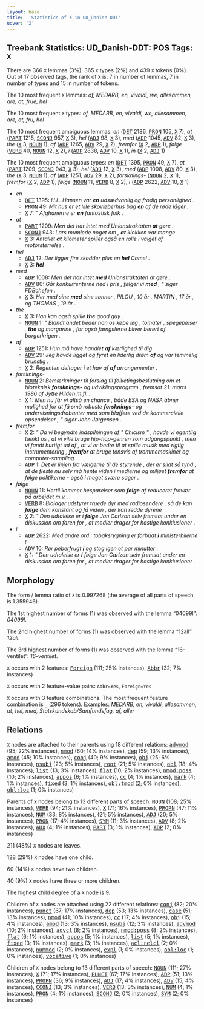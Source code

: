```yaml
---
layout: base
title:  'Statistics of X in UD_Danish-DDT'
udver: '2'
---
```


## Treebank Statistics: UD_Danish-DDT: POS Tags: `X`

There are 366 `X` lemmas (3%), 365 `X` types (2%) and 439 `X` tokens (0%).
Out of 17 observed tags, the rank of `X` is: 7 in number of lemmas, 7 in number of types and 15 in number of tokens.

The 10 most frequent `X` lemmas: <em>of, MEDARB, en, vivaldi, we, allesammen, are, at, frue, hel</em>

The 10 most frequent `X` types:  <em>of, MEDARB, en, vivaldi, we, allesammen, are, at, fru, hel</em>

The 10 most frequent ambiguous lemmas: <em>en</em> (<tt><a href="da_ddt-pos-DET.html">DET</a></tt> 2186, <tt><a href="da_ddt-pos-PRON.html">PRON</a></tt> 105, <tt><a href="da_ddt-pos-X.html">X</a></tt> 7), <em>at</em> (<tt><a href="da_ddt-pos-PART.html">PART</a></tt> 1215, <tt><a href="da_ddt-pos-SCONJ.html">SCONJ</a></tt> 957, <tt><a href="da_ddt-pos-X.html">X</a></tt> 3), <em>hel</em> (<tt><a href="da_ddt-pos-ADJ.html">ADJ</a></tt> 98, <tt><a href="da_ddt-pos-X.html">X</a></tt> 3), <em>med</em> (<tt><a href="da_ddt-pos-ADP.html">ADP</a></tt> 1045, <tt><a href="da_ddt-pos-ADV.html">ADV</a></tt> 82, <tt><a href="da_ddt-pos-X.html">X</a></tt> 3), <em>the</em> (<tt><a href="da_ddt-pos-X.html">X</a></tt> 3, <tt><a href="da_ddt-pos-NOUN.html">NOUN</a></tt> 1), <em>af</em> (<tt><a href="da_ddt-pos-ADP.html">ADP</a></tt> 1265, <tt><a href="da_ddt-pos-ADV.html">ADV</a></tt> 29, <tt><a href="da_ddt-pos-X.html">X</a></tt> 2), <em>fremfor</em> (<tt><a href="da_ddt-pos-X.html">X</a></tt> 2, <tt><a href="da_ddt-pos-ADP.html">ADP</a></tt> 1), <em>følge</em> (<tt><a href="da_ddt-pos-VERB.html">VERB</a></tt> 40, <tt><a href="da_ddt-pos-NOUN.html">NOUN</a></tt> 12, <tt><a href="da_ddt-pos-X.html">X</a></tt> 2), <em>i</em> (<tt><a href="da_ddt-pos-ADP.html">ADP</a></tt> 2838, <tt><a href="da_ddt-pos-ADV.html">ADV</a></tt> 10, <tt><a href="da_ddt-pos-X.html">X</a></tt> 1), <em>in</em> (<tt><a href="da_ddt-pos-X.html">X</a></tt> 2, <tt><a href="da_ddt-pos-ADJ.html">ADJ</a></tt> 1)

The 10 most frequent ambiguous types:  <em>en</em> (<tt><a href="da_ddt-pos-DET.html">DET</a></tt> 1395, <tt><a href="da_ddt-pos-PRON.html">PRON</a></tt> 49, <tt><a href="da_ddt-pos-X.html">X</a></tt> 7), <em>at</em> (<tt><a href="da_ddt-pos-PART.html">PART</a></tt> 1209, <tt><a href="da_ddt-pos-SCONJ.html">SCONJ</a></tt> 943, <tt><a href="da_ddt-pos-X.html">X</a></tt> 3), <em>hel</em> (<tt><a href="da_ddt-pos-ADJ.html">ADJ</a></tt> 12, <tt><a href="da_ddt-pos-X.html">X</a></tt> 3), <em>med</em> (<tt><a href="da_ddt-pos-ADP.html">ADP</a></tt> 1008, <tt><a href="da_ddt-pos-ADV.html">ADV</a></tt> 80, <tt><a href="da_ddt-pos-X.html">X</a></tt> 3), <em>the</em> (<tt><a href="da_ddt-pos-X.html">X</a></tt> 3, <tt><a href="da_ddt-pos-NOUN.html">NOUN</a></tt> 1), <em>af</em> (<tt><a href="da_ddt-pos-ADP.html">ADP</a></tt> 1251, <tt><a href="da_ddt-pos-ADV.html">ADV</a></tt> 29, <tt><a href="da_ddt-pos-X.html">X</a></tt> 2), <em>forsknings-</em> (<tt><a href="da_ddt-pos-NOUN.html">NOUN</a></tt> 2, <tt><a href="da_ddt-pos-X.html">X</a></tt> 1), <em>fremfor</em> (<tt><a href="da_ddt-pos-X.html">X</a></tt> 2, <tt><a href="da_ddt-pos-ADP.html">ADP</a></tt> 1), <em>følge</em> (<tt><a href="da_ddt-pos-NOUN.html">NOUN</a></tt> 11, <tt><a href="da_ddt-pos-VERB.html">VERB</a></tt> 8, <tt><a href="da_ddt-pos-X.html">X</a></tt> 2), <em>i</em> (<tt><a href="da_ddt-pos-ADP.html">ADP</a></tt> 2622, <tt><a href="da_ddt-pos-ADV.html">ADV</a></tt> 10, <tt><a href="da_ddt-pos-X.html">X</a></tt> 1)


* <em>en</em>
  * <tt><a href="da_ddt-pos-DET.html">DET</a></tt> 1395: <em>H.L. Hansen var <b>en</b> udsædvanlig og frodig personlighed .</em>
  * <tt><a href="da_ddt-pos-PRON.html">PRON</a></tt> 49: <em>Mit hus er et lille skovløberhus bag <b>en</b> af de røde låger .</em>
  * <tt><a href="da_ddt-pos-X.html">X</a></tt> 7: <em>" Afghanerne er <b>en</b> fantastisk folk .</em>
* <em>at</em>
  * <tt><a href="da_ddt-pos-PART.html">PART</a></tt> 1209: <em>Men det har intet med Unionstraktaten <b>at</b> gøre .</em>
  * <tt><a href="da_ddt-pos-SCONJ.html">SCONJ</a></tt> 943: <em>Lars mumlede noget om , <b>at</b> klokken var mange .</em>
  * <tt><a href="da_ddt-pos-X.html">X</a></tt> 3: <em>Antallet <b>at</b> kilometer spiller også en rolle i valget af motorstørrelse .</em>
* <em>hel</em>
  * <tt><a href="da_ddt-pos-ADJ.html">ADJ</a></tt> 12: <em>Der ligger fire skodder plus en <b>hel</b> Camel .</em>
  * <tt><a href="da_ddt-pos-X.html">X</a></tt> 3: <em><b>hel</b></em>
* <em>med</em>
  * <tt><a href="da_ddt-pos-ADP.html">ADP</a></tt> 1008: <em>Men det har intet <b>med</b> Unionstraktaten at gøre .</em>
  * <tt><a href="da_ddt-pos-ADV.html">ADV</a></tt> 80: <em>Går konkurrenterne ned i pris , følger vi <b>med</b> , " siger FDBchefen .</em>
  * <tt><a href="da_ddt-pos-X.html">X</a></tt> 3: <em>Her med sine <b>med</b> sine sønner , PILOU , 10 år , MARTIN , 17 år , og THOMAS , 19 år .</em>
* <em>the</em>
  * <tt><a href="da_ddt-pos-X.html">X</a></tt> 3: <em>Han kan også spille <b>the</b> good guy .</em>
  * <tt><a href="da_ddt-pos-NOUN.html">NOUN</a></tt> 1: <em>" Blandt andet beder han os købe løg , tomater , spegepølser , <b>the</b> og margarine , for også fængslerne bliver berørt af borgerkrigen .</em>
* <em>af</em>
  * <tt><a href="da_ddt-pos-ADP.html">ADP</a></tt> 1251: <em>Hun må have handlet <b>af</b> kærlighed til dig .</em>
  * <tt><a href="da_ddt-pos-ADV.html">ADV</a></tt> 29: <em>Jeg havde ligget og fyret en liderlig drøm <b>af</b> og var temmelig brunstig .</em>
  * <tt><a href="da_ddt-pos-X.html">X</a></tt> 2: <em>Regenten deltager i et hav af <b>af</b> arrangementer .</em>
* <em>forsknings-</em>
  * <tt><a href="da_ddt-pos-NOUN.html">NOUN</a></tt> 2: <em>Bemærkninger til forslag til folketingsbeslutning om et bioteknisk <b>forsknings-</b> og udviklingsprogram , fremsat 21. marts 1986 af Jytte Hilden m.fl. .</em>
  * <tt><a href="da_ddt-pos-X.html">X</a></tt> 1: <em>Men nu får vi altså en chance , både ESA og NASA åbner mulighed for at få små robuste <b>forsknings-</b> og undervisningsdrabanter med som blaffere ved de kommercielle opsendelser , " siger John Jørgensen .</em>
* <em>fremfor</em>
  * <tt><a href="da_ddt-pos-X.html">X</a></tt> 2: <em>" Da vi begyndte indspilningen af " Chicism " , havde vi egentlig tænkt os , at vi ville bruge hip-hop-genren som udgangspunkt , men vi fandt hurtigt ud af , at vi er bedre til at spille musik med rigtig instrumentering , <b>fremfor</b> at bruge tonsvis af trommemaskiner og computer-sampling .</em>
  * <tt><a href="da_ddt-pos-ADP.html">ADP</a></tt> 1: <em>Det er linjen fra vælgerne til de styrende , der er slidt så tynd , at de fleste nu selv må hente viden i medierne og miljøet <b>fremfor</b> at følge politikerne - også i meget svære sager .</em>
* <em>følge</em>
  * <tt><a href="da_ddt-pos-NOUN.html">NOUN</a></tt> 11: <em>Hertil kommer besparelser som <b>følge</b> af reduceret fravær på arbejdet m.v. .</em>
  * <tt><a href="da_ddt-pos-VERB.html">VERB</a></tt> 8: <em>Biologer udstyrer truede dyr med radiosendere , så de kan <b>følge</b> dem konstant og få viden , der kan redde dyrene</em>
  * <tt><a href="da_ddt-pos-X.html">X</a></tt> 2: <em>" Den udtalelse er i <b>følge</b> Jan Carlzon selv fremsat under en diskussion om faren for , at medier drager for hastige konklusioner .</em>
* <em>i</em>
  * <tt><a href="da_ddt-pos-ADP.html">ADP</a></tt> 2622: <em>Med andre ord : tobaksrygning er forbudt <b>i</b> ministerbilerne !</em>
  * <tt><a href="da_ddt-pos-ADV.html">ADV</a></tt> 10: <em>Rør peberfrugt <b>i</b> og steg igen et par minutter .</em>
  * <tt><a href="da_ddt-pos-X.html">X</a></tt> 1: <em>" Den udtalelse er <b>i</b> følge Jan Carlzon selv fremsat under en diskussion om faren for , at medier drager for hastige konklusioner .</em>

## Morphology

The form / lemma ratio of `X` is 0.997268 (the average of all parts of speech is 1.355946).

The 1st highest number of forms (1) was observed with the lemma “04099l”: <em>04099l</em>.

The 2nd highest number of forms (1) was observed with the lemma “12all”: <em>12all</em>.

The 3rd highest number of forms (1) was observed with the lemma “16-ventilet”: <em>16-ventilet</em>.

`X` occurs with 2 features: <tt><a href="da_ddt-feat-Foreign.html">Foreign</a></tt> (111; 25% instances), <tt><a href="da_ddt-feat-Abbr.html">Abbr</a></tt> (32; 7% instances)

`X` occurs with 2 feature-value pairs: `Abbr=Yes`, `Foreign=Yes`

`X` occurs with 3 feature combinations.
The most frequent feature combination is `_` (296 tokens).
Examples: <em>MEDARB, en, vivaldi, allesammen, at, hel, med, S​t​a​t​s​k​u​n​d​s​k​a​b​/​S​a​m​f​u​n​d​s​f​a​g, af, aller</em>


## Relations

`X` nodes are attached to their parents using 18 different relations: <tt><a href="da_ddt-dep-advmod.html">advmod</a></tt> (95; 22% instances), <tt><a href="da_ddt-dep-nmod.html">nmod</a></tt> (60; 14% instances), <tt><a href="da_ddt-dep-dep.html">dep</a></tt> (59; 13% instances), <tt><a href="da_ddt-dep-amod.html">amod</a></tt> (45; 10% instances), <tt><a href="da_ddt-dep-conj.html">conj</a></tt> (40; 9% instances), <tt><a href="da_ddt-dep-obj.html">obj</a></tt> (25; 6% instances), <tt><a href="da_ddt-dep-nsubj.html">nsubj</a></tt> (23; 5% instances), <tt><a href="da_ddt-dep-root.html">root</a></tt> (21; 5% instances), <tt><a href="da_ddt-dep-obl.html">obl</a></tt> (18; 4% instances), <tt><a href="da_ddt-dep-list.html">list</a></tt> (13; 3% instances), <tt><a href="da_ddt-dep-flat.html">flat</a></tt> (10; 2% instances), <tt><a href="da_ddt-dep-nmod-poss.html">nmod:poss</a></tt> (10; 2% instances), <tt><a href="da_ddt-dep-appos.html">appos</a></tt> (6; 1% instances), <tt><a href="da_ddt-dep-cc.html">cc</a></tt> (4; 1% instances), <tt><a href="da_ddt-dep-mark.html">mark</a></tt> (4; 1% instances), <tt><a href="da_ddt-dep-fixed.html">fixed</a></tt> (3; 1% instances), <tt><a href="da_ddt-dep-obl-tmod.html">obl:tmod</a></tt> (2; 0% instances), <tt><a href="da_ddt-dep-obl-loc.html">obl:loc</a></tt> (1; 0% instances)

Parents of `X` nodes belong to 13 different parts of speech: <tt><a href="da_ddt-pos-NOUN.html">NOUN</a></tt> (108; 25% instances), <tt><a href="da_ddt-pos-VERB.html">VERB</a></tt> (94; 21% instances), <tt><a href="da_ddt-pos-X.html">X</a></tt> (71; 16% instances), <tt><a href="da_ddt-pos-PROPN.html">PROPN</a></tt> (47; 11% instances), <tt><a href="da_ddt-pos-NUM.html">NUM</a></tt> (33; 8% instances),  (21; 5% instances), <tt><a href="da_ddt-pos-ADJ.html">ADJ</a></tt> (20; 5% instances), <tt><a href="da_ddt-pos-PRON.html">PRON</a></tt> (17; 4% instances), <tt><a href="da_ddt-pos-SYM.html">SYM</a></tt> (11; 3% instances), <tt><a href="da_ddt-pos-ADV.html">ADV</a></tt> (8; 2% instances), <tt><a href="da_ddt-pos-AUX.html">AUX</a></tt> (4; 1% instances), <tt><a href="da_ddt-pos-PART.html">PART</a></tt> (3; 1% instances), <tt><a href="da_ddt-pos-ADP.html">ADP</a></tt> (2; 0% instances)

211 (48%) `X` nodes are leaves.

128 (29%) `X` nodes have one child.

60 (14%) `X` nodes have two children.

40 (9%) `X` nodes have three or more children.

The highest child degree of a `X` node is 9.

Children of `X` nodes are attached using 22 different relations: <tt><a href="da_ddt-dep-conj.html">conj</a></tt> (82; 20% instances), <tt><a href="da_ddt-dep-punct.html">punct</a></tt> (67; 17% instances), <tt><a href="da_ddt-dep-dep.html">dep</a></tt> (53; 13% instances), <tt><a href="da_ddt-dep-case.html">case</a></tt> (51; 13% instances), <tt><a href="da_ddt-dep-nmod.html">nmod</a></tt> (41; 10% instances), <tt><a href="da_ddt-dep-cc.html">cc</a></tt> (17; 4% instances), <tt><a href="da_ddt-dep-obj.html">obj</a></tt> (15; 4% instances), <tt><a href="da_ddt-dep-amod.html">amod</a></tt> (13; 3% instances), <tt><a href="da_ddt-dep-nsubj.html">nsubj</a></tt> (12; 3% instances), <tt><a href="da_ddt-dep-advmod.html">advmod</a></tt> (10; 2% instances), <tt><a href="da_ddt-dep-advcl.html">advcl</a></tt> (8; 2% instances), <tt><a href="da_ddt-dep-nmod-poss.html">nmod:poss</a></tt> (8; 2% instances), <tt><a href="da_ddt-dep-flat.html">flat</a></tt> (6; 1% instances), <tt><a href="da_ddt-dep-appos.html">appos</a></tt> (5; 1% instances), <tt><a href="da_ddt-dep-list.html">list</a></tt> (5; 1% instances), <tt><a href="da_ddt-dep-fixed.html">fixed</a></tt> (3; 1% instances), <tt><a href="da_ddt-dep-mark.html">mark</a></tt> (3; 1% instances), <tt><a href="da_ddt-dep-acl-relcl.html">acl:relcl</a></tt> (2; 0% instances), <tt><a href="da_ddt-dep-nummod.html">nummod</a></tt> (2; 0% instances), <tt><a href="da_ddt-dep-expl.html">expl</a></tt> (1; 0% instances), <tt><a href="da_ddt-dep-obl-loc.html">obl:loc</a></tt> (1; 0% instances), <tt><a href="da_ddt-dep-vocative.html">vocative</a></tt> (1; 0% instances)

Children of `X` nodes belong to 13 different parts of speech: <tt><a href="da_ddt-pos-NOUN.html">NOUN</a></tt> (111; 27% instances), <tt><a href="da_ddt-pos-X.html">X</a></tt> (71; 17% instances), <tt><a href="da_ddt-pos-PUNCT.html">PUNCT</a></tt> (67; 17% instances), <tt><a href="da_ddt-pos-ADP.html">ADP</a></tt> (51; 13% instances), <tt><a href="da_ddt-pos-PROPN.html">PROPN</a></tt> (36; 9% instances), <tt><a href="da_ddt-pos-ADJ.html">ADJ</a></tt> (17; 4% instances), <tt><a href="da_ddt-pos-ADV.html">ADV</a></tt> (15; 4% instances), <tt><a href="da_ddt-pos-CCONJ.html">CCONJ</a></tt> (13; 3% instances), <tt><a href="da_ddt-pos-VERB.html">VERB</a></tt> (13; 3% instances), <tt><a href="da_ddt-pos-NUM.html">NUM</a></tt> (4; 1% instances), <tt><a href="da_ddt-pos-PRON.html">PRON</a></tt> (4; 1% instances), <tt><a href="da_ddt-pos-SCONJ.html">SCONJ</a></tt> (2; 0% instances), <tt><a href="da_ddt-pos-SYM.html">SYM</a></tt> (2; 0% instances)

